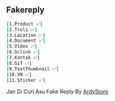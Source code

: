 ## Fakereply
```bash
|1.Product ✅|
|2.Troli ✅|
|3.Location ✅|
|4.Document ✅|
|5.Video ✅|
|6.Gclink ✅|
|7.Kontak ✅|
|8.Gif ✅|
|9.TextThumbnail ✅|
|10.VN ✅|
|11.Sticker ✅|
```

Jan Di Curi Asu
Fake Reply By [ArdyStore](https://github.com/ArdyBotzz)

